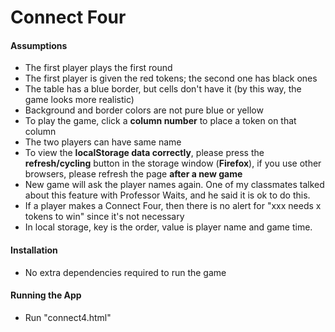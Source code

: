 # Connect Four

#### Assumptions

- The first player plays the first round
- The first player is given the red tokens; the second one has black ones
- The table has a blue border, but cells don't have it (by this way, the game looks more realistic)
- Background and border colors are not pure blue or yellow
- To play the game, click a **column number** to place a token on that column
- The two players can have same name
- To view the **localStorage data correctly**, please press the **refresh/cycling** button in the storage window (**Firefox**), if you use other browsers, please refresh the page **after a new game**
- New game will ask the player names again. One of my classmates talked about this feature with Professor Waits, and he said it is ok to do this.
- If a player makes a Connect Four, then there is no alert for "xxx needs x tokens to win" since it's not necessary
- In local storage, key is the order, value is player name and game time.

#### Installation

- No extra dependencies required to run the game

#### Running the App

- Run "connect4.html"
